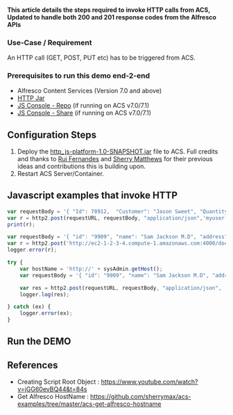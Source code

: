 #### This article details the steps required to invoke HTTP calls from ACS, Updated to handle both 200 and 201 response codes from the Alfresco APIs

### Use-Case / Requirement

An HTTP call (GET, POST, PUT etc) has to be triggered from ACS.

### Prerequisites to run this demo end-2-end

* Alfresco Content Services (Version 7.0 and above)
* [HTTP Jar](artifacts/http_js-platform-1.0-SNAPSHOT.jar) 
* [JS Console - Repo](artifacts/javascript-console-repo-0.7-SNAPSHOT.amp)  (if running on ACS v7.0/7.1)
* [JS Console - Share](artifacts/javascript-console-share-0.7-SNAPSHOT.amp)  (if running on ACS v7.0/7.1)

## Configuration Steps

1. Deploy the [http_js-platform-1.0-SNAPSHOT.jar](artifacts/http_js-platform-1.0-SNAPSHOT.jar) file to ACS. Full credits and thanks to [Rui Fernandes](https://github.com/rjmfernandes) and [Sherry Matthews](https://github.com/sherrymax/) for their previous ideas and contributions this is building upon.
2. Restart ACS Server/Container.

## Javascript examples that invoke HTTP

```javascript
var requestBody = '{ "Id": 78912,  "Customer": "Jason Sweet", "Quantity": 1,  "Price": 18.00 }';
var r = http2.post(requestURL, requestBody, "application/json",'myuser','mypassword');
print(r);
```

```javascript
var requestBody = '{ "id": "9909", "name": "Sam Jackson M.D", "address": "123 Sample Ave, Harford, CT 08661"}';
var r = http2.post('http://ec2-1-2-3-4.compute-1.amazonaws.com:4000/doctors', requestBody, "", "", "");
logger.error(r);
```

```javascript
try {
    var hostName = 'http://' + sysAdmin.getHost();
	var requestBody = '{ "id": "9909", "name": "Sam Jackson M.D", "address": "123 Sample Ave, Harford, CT 08661"}';

    var res = http2.post(requestURL, requestBody, "application/json", 'demo', 'demo');
    logger.log(res);

} catch (ex) {
	logger.error(ex);
}
```

## Run the DEMO

## References
* Creating Script Root Object : <https://www.youtube.com/watch?v=jGG60evBQ44&t=84s>
* Get Alfresco HostName : <https://github.com/sherrymax/acs-examples/tree/master/acs-get-alfresco-hostname>

